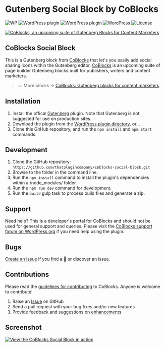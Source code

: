 # Gutenberg Social Block by CoBlocks

[![WP](https://img.shields.io/badge/WordPress-%E2%86%92-lightgrey.svg?style=flat-square)](https://wordpress.org/plugins/social-sharing-block-gutenberg)
[![WordPress plugin](https://img.shields.io/wordpress/plugin/dt/social-sharing-block-gutenberg.svg?style=flat)](https://wordpress.org/plugins/social-sharing-block-gutenberg/) [![WordPress plugin](https://img.shields.io/wordpress/plugin/v/social-sharing-block-gutenberg.svg?style=flat)](https://wordpress.org/plugins/social-sharing-block-gutenberg/) [![WordPress](https://img.shields.io/wordpress/v/social-sharing-block-gutenberg.svg?style=flat)]() [![License](https://img.shields.io/badge/license-GPL--3.0%2B-red.svg)](https://github.com/thatplugincompany/coblocks-social-block/blob/master/license.txt)

[![CoBlocks, an upcoming suite of Gutenberg Blocks for Content Marketers](https://user-images.githubusercontent.com/1813435/39494435-5fc12b72-4d64-11e8-8dc4-24e159afe340.jpg)](https://coblocks.com)

## CoBlocks Social Block ##

This is a Gutenberg block from [CoBlocks](https://coblocks.com?utm_medium=coblocks-social-block-github&utm_source=readme&utm_campaign=readme&utm_content=coblocks) that let's you easily add social sharing icons within the Gutenberg editor. [CoBlocks](https://coblocks.com?utm_medium=coblocks-social-block-github&utm_source=readme&utm_campaign=readme&utm_content=footer-text) is an upcoming suite of page builder Gutenberg blocks built for publishers, writers and content marketers.

> 💥: More blocks → [CoBlocks: Gutenberg blocks for content marketers](https://github.com/thatplugincompany/coblocks).

## Installation ##

1. Install the offical [Gutenberg](https://wordpress.org/plugins/gutenberg/) plugin. Note that Gutenberg is not suggested for use on production sites.
2. Download the plugin from the [WordPress plugin directory](https://wordpress.org/plugins/social-sharing-block-gutenberg/), or...
3. Clone this GitHub repository, and run the `npm install` and `npm start` commands.

## Development ##
1. Clone the GitHub repository: `https://github.com/thatplugincompany/coblocks-social-block.git`
2. Browse to the folder in the command line.
3. Run the `npm install` command to install the plugin's dependencies within a /node_modules/ folder.
4. Run the `npm run dev` command for development.
5. Run the `build` gulp task to process build files and generate a zip.

## Support ##
Need help? This is a developer's portal for CoBlocks and should not be used for general support and queries. Please visit the [CoBlocks support forum on WordPress.org](https://wordpress.org/support/plugin/coblocks) if you need help using the plugin.

## Bugs ##
[Create an issue](https://github.com/thatplugincompany/coblocks-spacer-block/issues?state=open) if you find a 🐞 or discover an issue.

## Contributions ##
Please read the [guidelines for contributing](https://github.com/thatplugincompany/coblocks/blob/master/CONTRIBUTING.md) to CoBlocks. Anyone is welcome to contribute!

1. Raise an [Issue](https://github.com/thatplugincompany/coblocks-social-block/issues/new) on GitHub
2. Send a pull request with your bug fixes and/or new features
3. Provide feedback and suggestions on [enhancements](https://github.com/thatplugincompany/coblocks/issues?direction=desc&labels=Enhancement,Spacer&page=1&sort=created&state=open)

## Screenshot ##

[![View the CoBlocks Social Block in action](https://user-images.githubusercontent.com/1813435/39494533-c29e9be4-4d64-11e8-9ba5-6f881a53988a.jpg)](https://coblocks.com)

